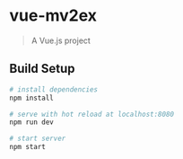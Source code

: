 # vue-mv2ex

> A Vue.js project

## Build Setup

``` bash
# install dependencies
npm install

# serve with hot reload at localhost:8080
npm run dev

# start server
npm start